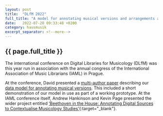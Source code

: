 ```yaml
---
layout: post
title:  "DLfM 2022"
full_title: "A model for annotating musical versions and arrangements across multiple documents and media"
date:   2022-07-28 09:33:48 +0200
category: hausmusik
excerpt_separator: <!--more-->
---
```


## __{{ page.full_title }}__

The international conference on Digital Libraries for Musicology (DLfM) was this year run in association with the annual congress of the International Association of Music Librarians (IAML) in Prague.

<!--more-->

At the conference, David presented a [multi-author paper]() describing our [data model for annotating musical versions](). This included a short demonstration of our model in use as part of a working prototype. At the IAML conference itself, Andrew Hankinson and Kevin Page presented the wider project entitled [‘Beethoven in the House: Annotating Digital Sources to Contextualise Musicology Studies’](/assets/docs/Page-IAML2022-slides.pdf){:target="_blank"}.
